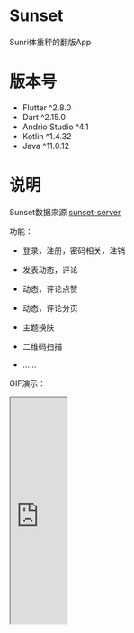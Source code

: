 # Sunset

Sunri体重秤的翻版App
# 版本号
- Flutter ^2.8.0
- Dart ^2.15.0
- Andrio Studio ^4.1
- Kotlin ^1.4.32
- Java ^11.0.12

# 说明

Sunset数据来源 [sunset-server](https://github.com/dlongs49/sunset-server)

功能：

- 登录，注册，密码相关，注销

- 发表动态，评论
- 动态，评论点赞
- 动态，评论分页
- 主题换肤
- 二维码扫描
- ......

GIF演示：

<iframe height=400 width=100  src="https://i.postimg.cc/Hnp3vCHK/sunset.gif"/>


# 打包

 `flutter build apk --no-tree-shake-icons --no-sound-null-safety`

